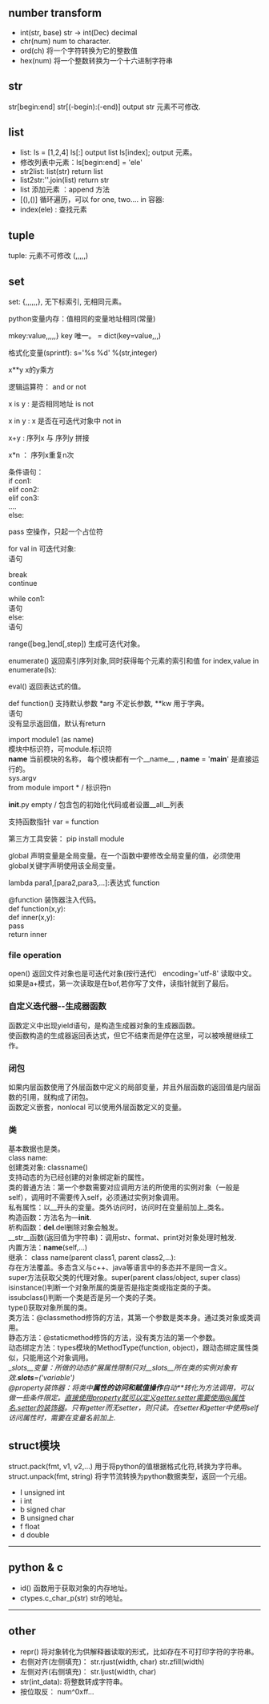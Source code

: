 ## number transform  
* int(str, base) str -> int(Dec)  decimal  
* chr(num) num to character.  
* ord(ch) 将一个字符转换为它的整数值  
* hex(num) 将一个整数转换为一个十六进制字符串

## str  
str[begin:end]   str[(-begin):(-end)]  output str   元素不可修改.  

## list  
- list: ls = [1,2,4] ls[:] output list  ls[index]; output 元素。  
- 修改列表中元素：ls[begin:end] = 'ele'  
- str2list: list(str) return list  
- list2str:''.join(list) return str  
- list 添加元素 ：append 方法  
- [(),()] 循环遍历，可以 for one, two.... in 容器:  
- index(ele) : 查找元素

## tuple  
tuple: 元素不可修改  (,,,,,)  

## set  
set: {,,,,,,}, 无下标索引, 无相同元素。  

python变量内存：值相同的变量地址相同(常量)  

mkey:value,,,,,} key 唯一。  = dict(key=value,,,)  

格式化变量(sprintf): s='%s %d' %(str,integer)  

x**y x的y乘方  

逻辑运算符： and  or not  

x is y : 是否相同地址  is not  

x in y : x 是否在可迭代对象中  not in  

x+y : 序列x 与 序列y 拼接  

x*n ： 序列x重复n次  

条件语句：  
if con1:  
elif con2:  
elif con3:  
....  
else:  


pass 空操作，只起一个占位符  

for val in 可迭代对象:  
语句  

break  
continue  

while con1:  
语句  
else:  
语句  

range([beg,]end[,step])  生成可迭代对象。  

enumerate() 返回索引序列对象,同时获得每个元素的索引和值   for index,value in enumerate(ls):  

eval() 返回表达式的值。  

def function()  支持默认参数   *arg 不定长参数, **kw 用于字典。  
语句  
没有显示返回值，默认有return  

import module1 (as name)  
模块中标识符，可module.标识符  
__name__   当前模块的名称， 每个模块都有一个__name__  , __name__ = '__main__' 是直接运行的。  
sys.argv  
from module import * / 标识符n  


__init__.py  empty / 包含包的初始化代码或者设置__all__列表  


支持函数指针  var = function  

第三方工具安装： pip install module  


global 声明变量是全局变量。在一个函数中要修改全局变量的值，必须使用global关键字声明使用该全局变量。  

lambda para1,[para2,para3,...]:表达式  function  

@function 装饰器注入代码。  
def function(x,y):  
def inner(x,y):  
pass  
return inner  
### file operation  
open() 返回文件对象也是可迭代对象(按行迭代） encoding='utf-8' 读取中文。  
如果是a+模式，第一次读取是在bof,若你写了文件，读指针就到了最后。  

### 自定义迭代器--生成器函数  
函数定义中出现yield语句，是构造生成器对象的生成器函数。  
使函数构造的生成器返回表达式，但它不结束而是停在这里，可以被唤醒继续工作。  

### 闭包  
如果内层函数使用了外层函数中定义的局部变量，并且外层函数的返回值是内层函数的引用，就构成了闭包。  
函数定义嵌套，nonlocal 可以使用外层函数定义的变量。  

### 类  
基本数据也是类。  
class name:  
创建类对象: classname()  
支持动态的为已经创建的对象绑定新的属性。  
类的普通方法：第一个参数需要对应调用方法的所使用的实例对象（一般是self），调用时不需要传入self，必须通过实例对象调用。  
私有属性：以__开头的变量。类外访问时，访问时在变量前加上_类名。  
构造函数：方法名为—__init__.  
析构函数：__del__.del删除对象会触发。  
__str__函数(返回值为字符串)：调用str、format、print对对象处理时触发.  
内置方法：__name__(self,...)  
继承： class name(parent class1, parent class2,...):  
存在方法覆盖。多态含义与c++、java等语言中的多态并不是同一含义。  
super方法获取父类的代理对象。super(parent class/object, super class)  
isinstance()判断一个对象所属的类是否是指定类或指定类的子类。  
issubclass()判断一个类是否是另一个类的子类。  
type()获取对象所属的类。  
类方法：@classmethod修饰的方法，其第一个参数是类本身。通过类对象或类调用。  
静态方法：@staticmethod修饰的方法，没有类方法的第一个参数。  
动态绑定方法：types模块的MethodType(function, object)，跟动态绑定属性类似，只能用这个对象调用。  
__slots__变量：所做的动态扩展属性限制只对__slots__所在类的实例对象有效.__slots__=('variable')  
@property装饰器：将类中**属性的访问和赋值操作**自动**转化为方法调用，可以做一些条件限定。直接使用property就可以定义getter.setter需要使用@属性名.setter的装饰器。只有getter而无setter，则只读。在setter和getter中使用self访问属性时，需要在变量名前加上_.  

## struct模块  
struct.pack(fmt, v1, v2,...) 用于将python的值根据格式化符,转换为字符串。  
struct.unpack(fmt, string) 将字节流转换为python数据类型，返回一个元组。  
- I unsigned int  
- i int  
- b signed char  
- B unsigned char  
- f float  
- d double  

---
## python & c
- id() 函数用于获取对象的内存地址。
- ctypes.c_char_p(str) str的地址。

---
## other  
- repr() 将对象转化为供解释器读取的形式，比如存在不可打印字符的字符串。  
- 右侧对齐(左侧填充)： str.rjust(width, char)    str.zfill(width)  
- 左侧对齐(右侧填充)： str.ljust(width, char)  
- str(int_data): 将整数转成字符串。
- 按位取反： num^0xff...

